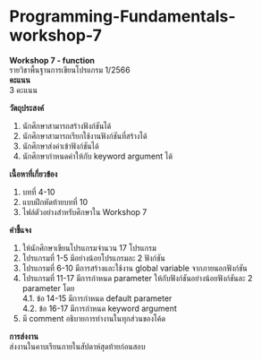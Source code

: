 # Programming-Fundamentals-workshop-7<br>

**Workshop 7 - function**<br>
รายวิชาพื้นฐานการเขียนโปรแกรม 1/2566<br>
**คะแนน**<br>
3 คะแนน<br>

**วัตถุประสงค์**
1. นักศึกษาสามารถสร้างฟังก์ชันได้
2. นักศึกษาสามารถเรียกใช้งานฟังก์ชันที่สร้างได้
3. นักศึกษาส่งค่าเข้าฟังก์ชันได้
4. นักศึกษากำหนดค่าให้กับ keyword argument ได้

**เนื้อหาที่เกี่ยวข้อง**
1. บทที่ 4-10
2. แบบฝึกหัดท้ายบทที่ 10
3. ไฟล์ตัวอย่างสำหรับศึกษาใน Workshop 7

**คำชี้แจง**
1. ให้นักศึกษาเขียนโปรแกรมจำนวน 17 โปรแกรม
2. โปรแกรมที่ 1-5 มีอย่างน้อยโปรแกรมละ 2 ฟังก์ชัน <br>
3. โปรแกรมที่ 6-10 มีการสร้างและใช้งาน global variable จากภายนอกฟังก์ชัน <br>
4. โปรแกรมที่ 11-17 มีการกำหนด parameter ให้กับฟังก์ชันอย่างน้อยฟังก์ชันละ 2 parameter โดย <br>
   4.1. ข้อ 14-15 มีการกำหนด default parameter <br>
   4.2. ข้อ 16-17 มีการกำหนด keyword argument <br>
5. มี comment อธิบายการทำงานในทุกส่วนของโค้ด

**การส่งงาน** <br>
ส่งงานในคาบเรียนภายในสัปดาห์สุดท้ายก่อนสอบ
